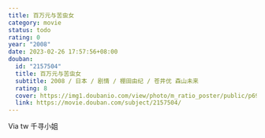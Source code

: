 ```yaml
---
title: 百万元与苦虫女
category: movie
status: todo
rating: 0
year: "2008"
date: 2023-02-26 17:57:56+08:00
douban:
  id: "2157504"
  title: 百万元与苦虫女
  subtitle: 2008 / 日本 / 剧情 / 棚田由纪 / 苍井优 森山未来
  rating: 8
  cover: https://img1.doubanio.com/view/photo/m_ratio_poster/public/p699101890.jpg
  link: https://movie.douban.com/subject/2157504/
---
```


Via tw 千寻小姐

